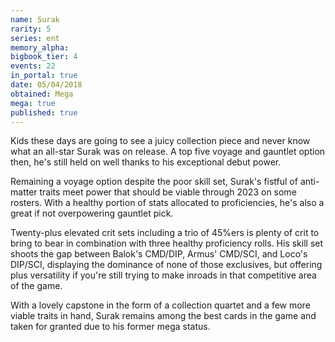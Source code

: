 ```yaml
---
name: Surak
rarity: 5
series: ent
memory_alpha:
bigbook_tier: 4
events: 22
in_portal: true
date: 05/04/2018
obtained: Mega
mega: true
published: true
---
```


Kids these days are going to see a juicy collection piece and never know what an all-star Surak was on release. A top five voyage and gauntlet option then, he's still held on well thanks to his exceptional debut power. 

Remaining a voyage option despite the poor skill set, Surak's fistful of anti-matter traits meet power that should be viable through 2023 on some rosters. With a healthy portion of stats allocated to proficiencies, he's also a great if not overpowering gauntlet pick.

Twenty-plus elevated crit sets including a trio of 45%ers is plenty of crit to bring to bear in combination with three healthy proficiency rolls. His skill set shoots the gap between Balok's CMD/DIP, Armus' CMD/SCI, and Loco's DIP/SCI, displaying the dominance of none of those exclusives, but offering plus versatility if you're still trying to make inroads in that competitive area of the game.

With a lovely capstone in the form of a collection quartet and a few more viable traits in hand, Surak remains among the best cards in the game and taken for granted due to his former mega status.
